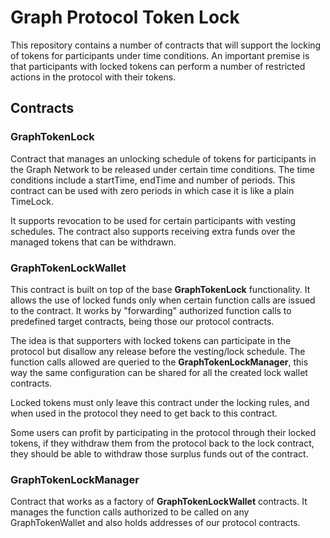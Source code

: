 # Graph Protocol Token Lock

This repository contains a number of contracts that will support the locking of tokens for participants under time conditions.
An important premise is that participants with locked tokens can perform a number of restricted actions in the protocol with their tokens.

## Contracts

### GraphTokenLock

Contract that manages an unlocking schedule of tokens for participants in the Graph Network to be released under certain time conditions. The time conditions include a startTime, endTime and number of periods. This contract can be used with zero periods in which case it is like a plain TimeLock.

It supports revocation to be used for certain participants with vesting schedules. The contract also supports receiving extra funds over the managed tokens that can be withdrawn.

### GraphTokenLockWallet

This contract is built on top of the base **GraphTokenLock** functionality. It allows the use of locked funds only when certain function calls are issued to the contract. 
It works by "forwarding" authorized function calls to predefined target contracts, being those our protocol contracts.

The idea is that supporters with locked tokens can participate in the protocol but disallow any release before the vesting/lock schedule.
The function calls allowed are queried to the **GraphTokenLockManager**, this way the same configuration can be shared for all the created lock wallet contracts.

Locked tokens must only leave this contract under the locking rules, and when used in the protocol they need to get back to this contract.

Some users can profit by participating in the protocol through their locked tokens, if they withdraw them from the protocol back to the lock contract, they should be able to withdraw those surplus funds out of the contract.

### GraphTokenLockManager

Contract that works as a factory of **GraphTokenLockWallet** contracts. It manages the function calls authorized to be called on any GraphTokenWallet and also holds addresses of our protocol contracts.
